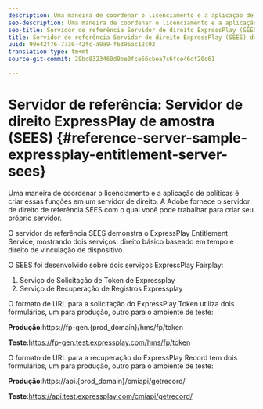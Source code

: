 ```yaml
---
description: Uma maneira de coordenar o licenciamento e a aplicação de políticas é criar essas funções em um servidor de direito. A Adobe fornece o servidor de direito de referência SEES com o qual você pode trabalhar para criar seu próprio servidor.
seo-description: Uma maneira de coordenar o licenciamento e a aplicação de políticas é criar essas funções em um servidor de direito. A Adobe fornece o servidor de direito de referência SEES com o qual você pode trabalhar para criar seu próprio servidor.
seo-title: Servidor de referência Servidor de direito ExpressPlay (SEES) de amostra
title: Servidor de referência Servidor de direito ExpressPlay (SEES) de amostra
uuid: 99e42f76-7730-42fc-a9a9-f6396ac12c02
translation-type: tm+mt
source-git-commit: 29bc8323460d9be0fce66cbea7c6fce46df20d61

---
```



# Servidor de referência: Servidor de direito ExpressPlay de amostra (SEES) {#reference-server-sample-expressplay-entitlement-server-sees}

Uma maneira de coordenar o licenciamento e a aplicação de políticas é criar essas funções em um servidor de direito. A Adobe fornece o servidor de direito de referência SEES com o qual você pode trabalhar para criar seu próprio servidor.

O servidor de referência SEES demonstra o ExpressPlay Entitlement Service, mostrando dois serviços: direito básico baseado em tempo e direito de vinculação de dispositivo.

O SEES foi desenvolvido sobre dois serviços ExpressPlay Fairplay:

1. Serviço de Solicitação de Token de Expressplay
1. Serviço de Recuperação de Registros Expressplay

O formato de URL para a solicitação do ExpressPlay Token utiliza dois formulários, um para produção, outro para o ambiente de teste:

**Produção**:<span></span>https://fp-gen.{prod_domain}/hms/fp/token

**Teste**:<span></span>https://fp-gen.test.expressplay.com/hms/fp/token

O formato de URL para a recuperação do ExpressPlay Record tem dois formulários, um para produção, outro para o ambiente de teste:

**Produção**:<span></span>https://api.{prod_domain}/cmiapi/getrecord/

**Teste**:<span></span>https://api.test.expressplay.com/cmiapi/getrecord/
